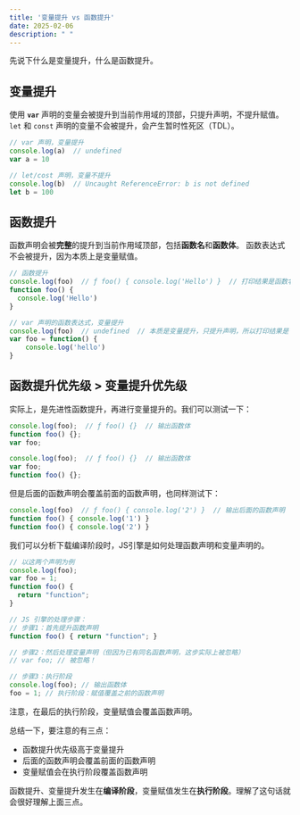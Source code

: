 ```yaml
---
title: '变量提升 vs 函数提升'
date: 2025-02-06
description: " "
---
```


先说下什么是变量提升，什么是函数提升。

## 变量提升
使用 **`var`** 声明的变量会被提升到当前作用域的顶部，只提升声明，不提升赋值。
`let` 和 `const` 声明的变量不会被提升，会产生暂时性死区（TDL）。

```js
// var 声明，变量提升
console.log(a)  // undefined
var a = 10

// let/cost 声明，变量不提升
console.log(b)  // Uncaught ReferenceError: b is not defined
let b = 100
```

## 函数提升
函数声明会被**完整**的提升到当前作用域顶部，包括**函数名**和**函数体**。
函数表达式不会被提升，因为本质上是变量赋值。

```js
// 函数提升
console.log(foo)  // ƒ foo() { console.log('Hello') }  // 打印结果是函数名和函数体
function foo() {
  console.log('Hello')
}

// var 声明的函数表达式，变量提升
console.log(foo)  // undefined  // 本质是变量提升，只提升声明，所以打印结果是 undefined
var foo = function() {
    console.log('hello')
}
```

## 函数提升优先级 > 变量提升优先级

实际上，是先进性函数提升，再进行变量提升的。我们可以测试一下：

```js
console.log(foo);  // ƒ foo() {}  // 输出函数体
function foo() {};
var foo;

console.log(foo);  // ƒ foo() {}  // 输出函数体
var foo;
function foo() {};
```

但是后面的函数声明会覆盖前面的函数声明，也同样测试下：
```js
console.log(foo)  // ƒ foo() { console.log('2') }  // 输出后面的函数声明
function foo() { console.log('1') }
function foo() { console.log('2') }
```

我们可以分析下载编译阶段时，JS引擎是如何处理函数声明和变量声明的。
```js
// 以这两个声明为例
console.log(foo);
var foo = 1;
function foo() {
  return "function";
}

// JS 引擎的处理步骤：
// 步骤1：首先提升函数声明
function foo() { return "function"; }

// 步骤2：然后处理变量声明（但因为已有同名函数声明，这步实际上被忽略）
// var foo; // 被忽略！

// 步骤3：执行阶段
console.log(foo); // 输出函数体
foo = 1; // 执行阶段：赋值覆盖之前的函数声明
```

注意，在最后的执行阶段，变量赋值会覆盖函数声明。

总结一下，要注意的有三点：
- 函数提升优先级高于变量提升
- 后面的函数声明会覆盖前面的函数声明
- 变量赋值会在执行阶段覆盖函数声明

函数提升、变量提升发生在**编译阶段**，变量赋值发生在**执行阶段**。理解了这句话就会很好理解上面三点。